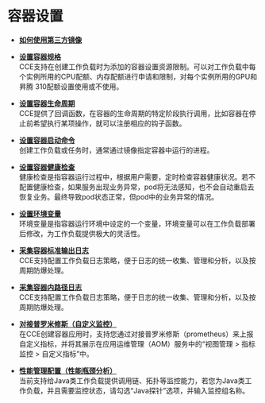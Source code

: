 # 容器设置<a name="cce_01_0130"></a>

-   **[如何使用第三方镜像](如何使用第三方镜像.md)**  

-   **[设置容器规格](设置容器规格.md)**  
CCE支持在创建工作负载时为添加的容器设置资源限制。可以对工作负载中每个实例所用的CPU配额、内存配额进行申请和限制，对每个实例所用的GPU和昇腾 310配额设置使用或不使用。
-   **[设置容器生命周期](设置容器生命周期.md)**  
CCE提供了回调函数，在容器的生命周期的特定阶段执行调用，比如容器在停止前希望执行某项操作，就可以注册相应的钩子函数。
-   **[设置容器启动命令](设置容器启动命令.md)**  
创建工作负载或任务时，通常通过镜像指定容器中运行的进程。
-   **[设置容器健康检查](设置容器健康检查.md)**  
健康检查是指容器运行过程中，根据用户需要，定时检查容器健康状况。若不配置健康检查，如果服务出现业务异常，pod将无法感知，也不会自动重启去恢复业务。最终导致pod状态正常，但pod中的业务异常的情况。
-   **[设置环境变量](设置环境变量.md)**  
环境变量是指容器运行环境中设定的一个变量，环境变量可以在工作负载部署后修改，为工作负载提供极大的灵活性。
-   **[采集容器标准输出日志](采集容器标准输出日志.md)**  
CCE支持配置工作负载日志策略，便于日志的统一收集、管理和分析，以及按周期防爆处理。
-   **[采集容器内路径日志](采集容器内路径日志.md)**  
CCE支持配置工作负载日志策略，便于日志的统一收集、管理和分析，以及按周期防爆处理。
-   **[对接普罗米修斯（自定义监控）](对接普罗米修斯（自定义监控）.md)**  
在CCE创建容器应用时，支持您通过对接普罗米修斯（prometheus）来上报自定义指标，并将其展示在应用运维管理（AOM）服务中的“视图管理 \> 指标监控 \> 自定义指标”中。
-   **[性能管理配置（性能瓶颈分析）](性能管理配置（性能瓶颈分析）.md)**  
当前支持给Java类工作负载提供调用链、拓扑等监控能力，若您为Java类工作负载，并且需要监控状态，请勾选“Java探针”选项，并输入监控组名称。

